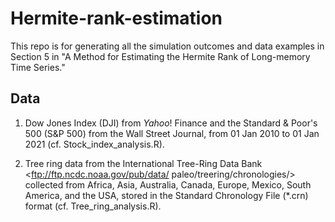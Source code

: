 # Hermite-rank-estimation

This repo is for generating all the simulation outcomes and data examples in Section 5 in "A Method for Estimating the Hermite Rank of Long-memory Time Series."

## Data

1) Dow Jones Index (DJI) from $Yahoo!$ Finance and the Standard & Poor's 500 (S&P 500) from the Wall Street Journal, from 01 Jan 2010 to 01 Jan 2021 (cf. Stock_index_analysis.R).

3) Tree ring data from the International Tree-Ring Data Bank <ftp://ftp.ncdc.noaa.gov/pub/data/
paleo/treering/chronologies/> collected from Africa, Asia, Australia, Canada, Europe, Mexico, South America, and the USA, stored in the Standard Chronology File
(*.crn) format (cf. Tree_ring_analysis.R).



